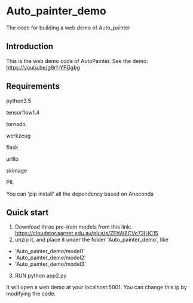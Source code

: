 # Auto_painter_demo
The code for building a web demo of Auto_painter
## Introduction
This is the web demo code of AutoPainter. See the demo: https://youtu.be/g9rf-YFGgbg



## Requirements
python3.5

tensorflow1.4

tornado

werkzeug

flask

urllib

skimage

PIL

You can 'pip install' all the dependency based on Anaconda
## Quick start
1. Download three pre-train models from this link: https://cloudstor.aarnet.edu.au/plus/s/ZEhW8CVc73IHC15
2. unzip it, and place it under the folder 'Auto_painter_demo', like

 - 'Auto_painter_demo/model1'
  - 'Auto_painter_demo/model2'
   - 'Auto_painter_demo/model3' 
3. RUN python app2.py

It will open a web demo at your localhost:5001. You can change this ip by modifying the code.
